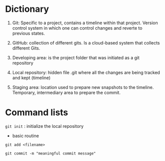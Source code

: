 # Dictionary

1. Git: Specific to a project, contains a timeline within that project. Version control system in which one can control changes and reverte to previous states.

2. GitHub: collection of different gits. Is a cloud-based system that collects different Gits.

3. Developing area: is the project folder that was initiated as a git repository

4. Local repository: hidden file .git where all the changes are being tracked and kept (timeline)

5. Staging area: location used to prepare new snapshots to the timeline. Temporary, intermediary area to prepare the commit.

# Command lists

`git init` : initialize the local repository

- basic routine

`git add <filename>` 

`git commit -m "meaningful commit message"`
